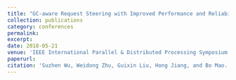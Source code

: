 ```yaml
---
title: "GC-aware Request Steering with Improved Performance and Reliability for SSD-based RAIDs"
collection: publications
category: conferences
permalink: 
excerpt: 
date: 2018-05-21
venue: 'IEEE International Parallel & Distributed Processing Symposium (IPDPS)'
paperurl: 
citation: 'Suzhen Wu, Weidong Zhu, Guixin Liu, Hong Jiang, and Bo Mao. GC-aware Request Steering with Improved Performance and Reliability for SSD-based RAIDs. In Proceedings of the 32nd IEEE International Parallel & Distributed Processing Symposium (IPDPS), 2018.'
---
```


